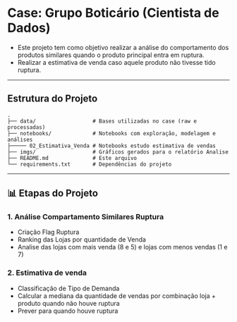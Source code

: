 # Case: Grupo Boticário (Cientista de Dados)

- Este projeto tem como objetivo realizar a análise do comportamento dos produtos similares quando o produto principal entra em ruptura.
- Realizar a estimativa de venda caso aquele produto não tivesse tido ruptura.
---

## Estrutura do Projeto

```
.
├── data/                  # Bases utilizadas no case (raw e processadas)
├── notebooks/             # Notebooks com exploração, modelagem e análises
├───── 02_Estimativa_Venda # Notebooks estudo estimativa de vendas
├── imgs/                  # Gráficos gerados para o relatório Analise
├── README.md              # Este arquivo
└── requirements.txt       # Dependências do projeto
```

---

## 📊 Etapas do Projeto

### 1. Análise Compartamento Similares Ruptura
- Criação Flag Ruptura
- Ranking das Lojas por quantidade de Venda
- Analise das lojas com mais venda (8 e 5) e lojas com menos vendas (1 e 7)

### 2. Estimativa de venda
- Classificação de Tipo de Demanda
- Calcular a mediana da quantidade de vendas por combinação loja + produto quando não houve ruptura
- Prever para quando houve ruptura
